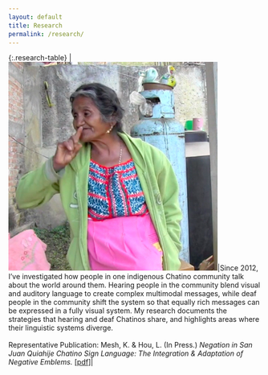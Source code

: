 ```yaml
---
layout: default
title: Research
permalink: /research/
---
```



{:.research-table}
|<img class="side-picture-square" src="/Images/CHAT_NEG1.jpg">|Since 2012, I’ve investigated how people in one indigenous Chatino community talk about the world around them. Hearing people in the community blend visual and auditory language to create complex multimodal messages, while deaf people in the community shift the system so that equally rich messages can be expressed in a fully visual system. My research documents the strategies that hearing and deaf Chatinos share, and highlights areas where their linguistic systems diverge. <br><br>Representative Publication: Mesh, K. & Hou, L. (In Press.) *Negation in San Juan Quiahije Chatino Sign Language: The Integration & Adaptation of Negative Emblems.* [[pdf]](/PDFs/20190804_Mesh&Hou_Negation_SJQCSL.pdf)|

&nbsp;
